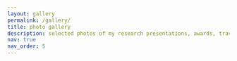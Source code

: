 ```yaml
---
layout: gallery
permalink: /gallery/
title: photo gallery
description: selected photos of my research presentations, awards, travels, and more.
nav: true
nav_order: 5
---
```

